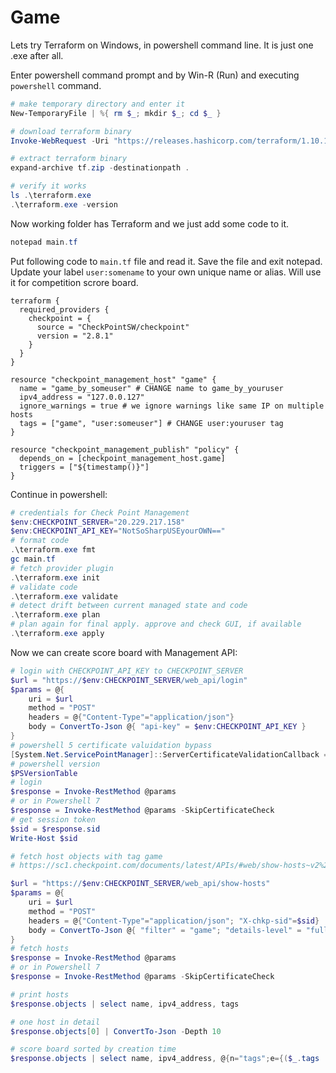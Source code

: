 # Game

Lets try Terraform on Windows, in powershell command line. It is just one .exe after all.

Enter powershell command prompt and by Win-R (Run) and executing `powershell` command.

```powershell
# make temporary directory and enter it
New-TemporaryFile | %{ rm $_; mkdir $_; cd $_ }

# download terraform binary
Invoke-WebRequest -Uri "https://releases.hashicorp.com/terraform/1.10.1/terraform_1.10.1_windows_amd64.zip" -OutFile "tf.zip"

# extract terraform binary
expand-archive tf.zip -destinationpath .

# verify it works
ls .\terraform.exe
.\terraform.exe -version
```

Now working folder has Terraform and we just add some code to it. 

```powershell
notepad main.tf
```

Put following code to `main.tf` file and read it. Save the file and exit notepad.
Update your label `user:somename` to your own unique name or alias. Will use it for competition scrore board.

```hcl
terraform {
  required_providers {
    checkpoint = {
      source = "CheckPointSW/checkpoint"
      version = "2.8.1"
    }
  }
}

resource "checkpoint_management_host" "game" {
  name = "game_by_someuser" # CHANGE name to game_by_youruser
  ipv4_address = "127.0.0.127"
  ignore_warnings = true # we ignore warnings like same IP on multiple hosts
  tags = ["game", "user:someuser"] # CHANGE user:youruser tag
}

resource "checkpoint_management_publish" "policy" {
  depends_on = [checkpoint_management_host.game]
  triggers = ["${timestamp()}"]
}
```

Continue in powershell:
```powershell
# credentials for Check Point Management
$env:CHECKPOINT_SERVER="20.229.217.158"
$env:CHECKPOINT_API_KEY="NotSoSharpUSEyourOWN=="
# format code
.\terraform.exe fmt
gc main.tf
# fetch provider plugin
.\terraform.exe init
# validate code
.\terraform.exe validate
# detect drift between current managed state and code
.\terraform.exe plan
# plan again for final apply. approve and check GUI, if available
.\terraform.exe apply
```

Now we can create score board with Management API:
```powershell
# login with CHECKPOINT_API_KEY to CHECKPOINT_SERVER
$url = "https://$env:CHECKPOINT_SERVER/web_api/login"
$params = @{
    uri = $url
    method = "POST"
    headers = @{"Content-Type"="application/json"}
    body = ConvertTo-Json @{ "api-key" = $env:CHECKPOINT_API_KEY }
}
# powershell 5 certificate valuidation bypass
[System.Net.ServicePointManager]::ServerCertificateValidationCallback = {$true} ;
# powershell version
$PSVersionTable
# login
$response = Invoke-RestMethod @params
# or in Powershell 7
$response = Invoke-RestMethod @params -SkipCertificateCheck
# get session token
$sid = $response.sid
Write-Host $sid

# fetch host objects with tag game
# https://sc1.checkpoint.com/documents/latest/APIs/#web/show-hosts~v2%20

$url = "https://$env:CHECKPOINT_SERVER/web_api/show-hosts"
$params = @{
    uri = $url
    method = "POST"
    headers = @{"Content-Type"="application/json"; "X-chkp-sid"=$sid}
    body = ConvertTo-Json @{ "filter" = "game"; "details-level" = "full" ; "limit" = 100 }
}
# fetch hosts
$response = Invoke-RestMethod @params
# or in Powershell 7
$response = Invoke-RestMethod @params -SkipCertificateCheck

# print hosts
$response.objects | select name, ipv4_address, tags

# one host in detail
$response.objects[0] | ConvertTo-Json -Depth 10

# score board sorted by creation time
$response.objects | select name, ipv4_address, @{n="tags";e={($_.tags | %{$_.name} )}}, @{n="ts"; e={ $_."meta-info"."creation-time".posix }}, @{n="created"; e={ $_."meta-info"."creation-time"."iso-8601" }}| sort-object ts | ft -AutoSize
```